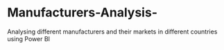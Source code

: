 # Manufacturers-Analysis-
Analysing different manufacturers and their markets in different countries using Power BI
